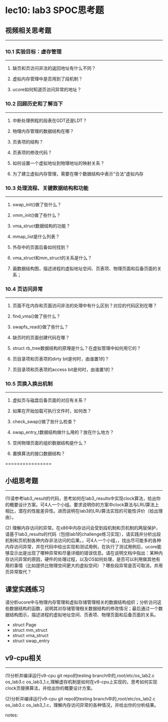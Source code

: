 # lec10: lab3 SPOC思考题

## 视频相关思考题
---
### 10.1 实验目标：虚存管理
---

1. 缺页和页访问非法的返回地址有什么不同？

2. 虚拟内存管理中是否用到了段机制？

3. ucore如何知道页访问异常的地址？


### 10.2 回顾历史和了解当下
---

1. 中断处理例程的段表在GDT还是LDT？

2. 物理内存管理的数据结构在哪？

3. 页表项的结构？

4. 页表项的修改代码？
 
5. 如何设置一个虚拟地址到物理地址的映射关系？
 
6. 为了建立虚拟内存管理，需要在哪个数据结构中表示“合法”虚拟内存
 
### 10.3 处理流程、关键数据结构和功能
---

1. swap_init()做了些什么？

2. vmm_init()做了些什么？

3. vma_struct数据结构的功能？

4. mmap_list是什么列表？

5. 外存中的页面后备如何找到？

6. vma_struct和mm_struct的关系是什么？

7. 画数据结构图，描述进程的虚拟地址空间、页表项、物理页面和后备页面的关系；

### 10.4 页访问异常
---

1. 页面不在内存和页面访问非法的处理中有什么区别？对应的代码区别在哪？

1. find_vma()做了些什么？
 
1. swapfs_read()做了些什么？
 
1. 缺页时的页面创建代码在哪？
 
1. struct rb_tree数据结构的原理是什么？在虚拟管理中如何用它的？
 
1. 页目录项和页表项的dirty bit是何时，由谁置1的？
 
1. 页目录项和页表项的access bit是何时，由谁置1的？

### 10.5 页换入换出机制
---

1. 虚拟页与磁盘后备页面的对应有关系？
 
1. 如果在开始加载可执行文件时，如何改？
 
1. check_swap()做了些什么检查？
 
1. swap_entry_t数据结构做什么用的？放在什么地方？
 
1. 空闲物理页面的组织数据结构是什么？
 
1. 置换算法的接口数据结构？

================


## 小组思考题
---
(1)请参考lab3_result的代码，思考如何在lab3_results中实现clock算法，给出你的概要设计方案。可4人一个小组。要求说明你的方案中clock算法与LRU算法上相比，潜在的性能差异性。进而说明在lab3的LRU算法实现的可能性评价（给出理由）。

(2) 理解内存访问的异常。在x86中内存访问会受到段机制和页机制的两层保护，请基于lab3_results的代码（包括lab1的challenge练习实现），请实践并分析出段机制和页机制各种内存非法访问的后果。，可4人一个小组，，找出尽可能多的各种内存访问异常，并在代码中给出实现和测试用例，在执行了测试用例后，ucore能够显示出是出现了哪种异常和尽量详细的错误信息。请在说明文档中指出：某种内存访问异常的原因，硬件的处理过程，以及OS如何处理，是否可以利用做其他有用的事情（比如提供比物理空间更大的虚拟空间）？哪些段异常是否可取消，并用页异常取代？

## 课堂实践练习

请分析ucore中与物理内存管理和虚拟存储管理相关的数据结构组织；分析访问这些数据结构的函数，说明其对存储管理相关数据结构的修改情况；最后通过一个数据结构图示，描述进程的虚拟地址空间、页表项、物理页面和后备页面的关系。

 * struct Page
 * struct mm_struct
 * struct vma_struct
 * struct swap_entry

## v9-cpu相关
---
(1)分析并编译运行v9-cpu git repo的testing branch中的,root/etc/os_lab2.c os_lab3.c os_lab3_1.c,理解虚存机制是如何在v9-cpu上实现的，思考如何实现clock页替换算法，并给出你的概要设计方案。

(2)分析并编译运行v9-cpu git repo的testing branch中的,root/etc/os_lab2.c os_lab3.c os_lab3_1.c，理解内存访问异常的各种情况，并给出你的分析结果。


notes:
